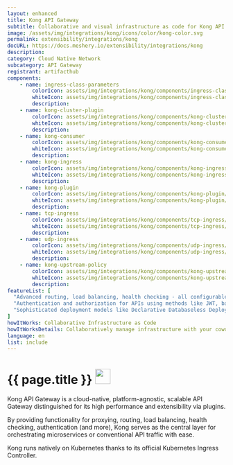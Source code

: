 ```yaml
---
layout: enhanced
title: Kong API Gateway
subtitle: Collaborative and visual infrastructure as code for Kong API Gateway
image: /assets/img/integrations/kong/icons/color/kong-color.svg
permalink: extensibility/integrations/kong
docURL: https://docs.meshery.io/extensibility/integrations/kong
description: 
category: Cloud Native Network
subcategory: API Gateway
registrant: artifacthub
components: 
	- name: ingress-class-parameters
		colorIcon: assets/img/integrations/kong/components/ingress-class-parameters/icons/color/ingress-class-parameters-color.svg
		whiteIcon: assets/img/integrations/kong/components/ingress-class-parameters/icons/white/ingress-class-parameters-white.svg
		description: 
	- name: kong-cluster-plugin
		colorIcon: assets/img/integrations/kong/components/kong-cluster-plugin/icons/color/kong-cluster-plugin-color.svg
		whiteIcon: assets/img/integrations/kong/components/kong-cluster-plugin/icons/white/kong-cluster-plugin-white.svg
		description: 
	- name: kong-consumer
		colorIcon: assets/img/integrations/kong/components/kong-consumer/icons/color/kong-consumer-color.svg
		whiteIcon: assets/img/integrations/kong/components/kong-consumer/icons/white/kong-consumer-white.svg
		description: 
	- name: kong-ingress
		colorIcon: assets/img/integrations/kong/components/kong-ingress/icons/color/kong-ingress-color.svg
		whiteIcon: assets/img/integrations/kong/components/kong-ingress/icons/white/kong-ingress-white.svg
		description: 
	- name: kong-plugin
		colorIcon: assets/img/integrations/kong/components/kong-plugin/icons/color/kong-plugin-color.svg
		whiteIcon: assets/img/integrations/kong/components/kong-plugin/icons/white/kong-plugin-white.svg
		description: 
	- name: tcp-ingress
		colorIcon: assets/img/integrations/kong/components/tcp-ingress/icons/color/tcp-ingress-color.svg
		whiteIcon: assets/img/integrations/kong/components/tcp-ingress/icons/white/tcp-ingress-white.svg
		description: 
	- name: udp-ingress
		colorIcon: assets/img/integrations/kong/components/udp-ingress/icons/color/udp-ingress-color.svg
		whiteIcon: assets/img/integrations/kong/components/udp-ingress/icons/white/udp-ingress-white.svg
		description: 
	- name: kong-upstream-policy
		colorIcon: assets/img/integrations/kong/components/kong-upstream-policy/icons/color/kong-upstream-policy-color.svg
		whiteIcon: assets/img/integrations/kong/components/kong-upstream-policy/icons/white/kong-upstream-policy-white.svg
		description: 
featureList: [
  "Advanced routing, load balancing, health checking - all configurable via a RESTful admin API or declarative configuration.",
  "Authentication and authorization for APIs using methods like JWT, basic auth, OAuth, ACLs and more.",
  "Sophisticated deployment models like Declarative Databaseless Deployment and Hybrid Deployment (control plane/data plane separation) without any vendor lock-in."
]
howItWorks: Collaborative Infrastructure as Code
howItWorksDetails: Collaboratively manage infrastructure with your coworkers synchronously sharing the same designs.
language: en
list: include
---
```

<h1>{{ page.title }} <img src="{{ page.image }}" style="width: 35px; height: 35px;" /></h1>

<p>
Kong API Gateway is a cloud-native, platform-agnostic, scalable API Gateway distinguished for its high performance and extensibility via plugins.
</p>
<p>
By providing functionality for proxying, routing, load balancing, health checking, authentication (and more), Kong serves as the central layer for orchestrating microservices or conventional API traffic with ease.
</p>
<p>
Kong runs natively on Kubernetes thanks to its official Kubernetes Ingress Controller.</p>
